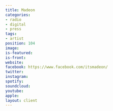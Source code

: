 ```yaml
---
title: Madeon
categories:
- radio
- digital
- press
tags:
- artist
position: 104
image: 
is-featured: 
is-front: 
website: 
facebook: https://www.facebook.com/itsmadeon/
twitter: 
instagram: 
spotify: 
soundcloud: 
youtube: 
apple: 
layout: client
---
```


